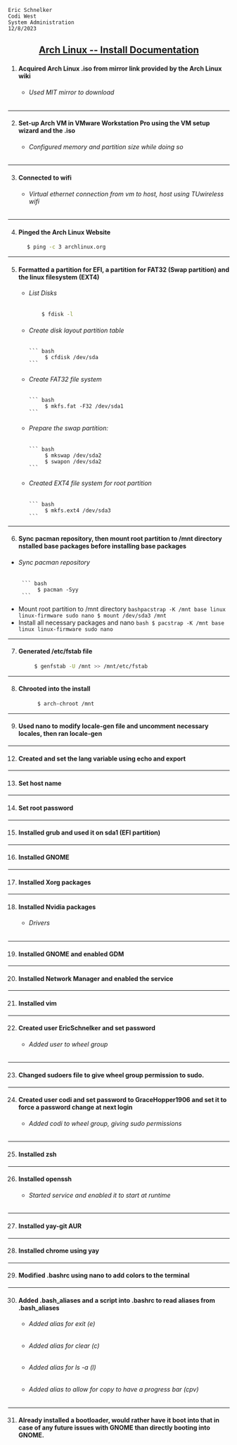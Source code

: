    Eric Schnelker
    Codi West
    System Administration
    12/8/2023
## <ins><p style="text-align: center;">Arch Linux -- Install Documentation</ins></p>
1. #### Acquired Arch Linux .iso from mirror link provided by the Arch Linux wiki
   * ###### Used MIT mirror to download
-----------------------
2. #### Set-up Arch VM in VMware Workstation Pro using the VM setup wizard and the .iso
   * ###### Configured memory and partition size while doing so
-----------------------
3. #### Connected to wifi
   * ###### Virtual ethernet connection from vm to host, host using TUwireless wifi
-----------------------
4. #### Pinged the Arch Linux Website
``` bash
      $ ping -c 3 archlinux.org
```
-----------------------
5. #### Formatted a partition for EFI, a partition for FAT32 (Swap partition) and the linux filesystem (EXT4)
   * ###### List Disks
     ``` bash
         $ fdisk -l
     ```
   * ###### Create disk layout partition table
         ``` bash
              $ cfdisk /dev/sda
         ```
   * ###### Create FAT32 file system
         ``` bash
              $ mkfs.fat -F32 /dev/sda1
         ```
   * ###### Prepare the swap partition:
         ``` bash
              $ mkswap /dev/sda2
              $ swapon /dev/sda2
         ```
   * ###### Created EXT4 file system for root partition
         ``` bash
              $ mkfs.ext4 /dev/sda3
         ```
-----------------------
6. #### Sync pacman repository, then mount root partition to /mnt directory nstalled base packages before installing base packages
  * ###### Sync pacman repository
         ``` bash
              $ pacman -Syy
         ```
  * Mount root partition to /mnt directory
         ``` bashpacstrap -K /mnt base linux linux-firmware sudo nano
              $ mount /dev/sda3 /mnt
         ```
  * Install all necessary packages and nano
         ``` bash
              $ pacstrap -K /mnt base linux linux-firmware sudo nano
         ```
-----------------------
7. #### Generated /etc/fstab file
     ``` bash
          $ genfstab -U /mnt >> /mnt/etc/fstab
     ```
-----------------------
8. #### Chrooted into the install
    ``` bash
          $ arch-chroot /mnt
    ```
-----------------------
9. #### Used nano to modify locale-gen file and uncomment necessary locales, then ran locale-gen
-----------------------
12. #### Created and set the lang variable using echo and export
-----------------------
13. #### Set host name
-----------------------
14. #### Set root password
-----------------------
15. #### Installed grub and used it on sda1 (EFI partition)
-----------------------
16. #### Installed GNOME
-----------------------
17. #### Installed Xorg packages
-----------------------
18. #### Installed Nvidia packages
    * ###### Drivers
-----------------------
19. #### Installed GNOME and enabled GDM
-----------------------
20. #### Installed Network Manager and enabled the service
-----------------------
21. #### Installed vim
-----------------------
22. #### Created user EricSchnelker and set password
    * ###### Added user to wheel group
-----------------------
23. #### Changed sudoers file to give wheel group permission to sudo.
-----------------------
24. #### Created user codi and set password to GraceHopper1906 and set it to force a password change at next login
    * ###### Added codi to wheel group, giving sudo permissions
-----------------------
25. #### Installed zsh
-----------------------
26. #### Installed openssh
    * ###### Started service and enabled it to start at runtime
-----------------------
27. #### Installed yay-git AUR
-----------------------
28. #### Installed chrome using yay
-----------------------
29. #### Modified .bashrc using nano to add colors to the terminal
-----------------------
30. #### Added .bash_aliases and a script into .bashrc to read aliases from .bash_aliases
    * ###### Added alias for exit (e)
    * ###### Added alias for clear (c)
    * ###### Added alias for ls -a (l)
    * ###### Added alias to allow for copy to have a progress bar (cpv)
-----------------------
31. #### Already installed a bootloader, would rather have it boot into that in case of any future issues with GNOME than directly booting into GNOME.
